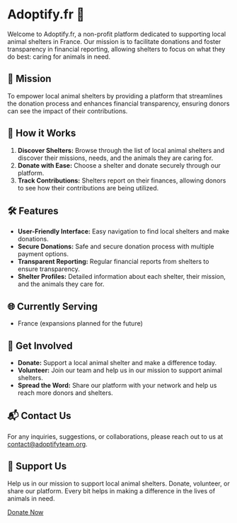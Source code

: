 # Adoptify.fr 🐾

Welcome to Adoptify.fr, a non-profit platform dedicated to supporting local animal shelters in France. Our mission is to facilitate donations and foster transparency in financial reporting, allowing shelters to focus on what they do best: caring for animals in need.

## 🌟 **Mission**
To empower local animal shelters by providing a platform that streamlines the donation process and enhances financial transparency, ensuring donors can see the impact of their contributions.

## 🐶 **How it Works**
1. **Discover Shelters:** Browse through the list of local animal shelters and discover their missions, needs, and the animals they are caring for.
2. **Donate with Ease:** Choose a shelter and donate securely through our platform.
3. **Track Contributions:** Shelters report on their finances, allowing donors to see how their contributions are being utilized.

## 🛠 **Features**
- **User-Friendly Interface:** Easy navigation to find local shelters and make donations.
- **Secure Donations:** Safe and secure donation process with multiple payment options.
- **Transparent Reporting:** Regular financial reports from shelters to ensure transparency.
- **Shelter Profiles:** Detailed information about each shelter, their mission, and the animals they care for.

## 🌐 **Currently Serving**
- France (expansions planned for the future)

## 🤝 **Get Involved**
- **Donate:** Support a local animal shelter and make a difference today.
- **Volunteer:** Join our team and help us in our mission to support animal shelters.
- **Spread the Word:** Share our platform with your network and help us reach more donors and shelters.

## 📬 **Contact Us**
For any inquiries, suggestions, or collaborations, please reach out to us at [contact@adoptifyteam.org](mailto:contact@adoptifyteam.org).

## 🙏 **Support Us**
Help us in our mission to support local animal shelters. Donate, volunteer, or share our platform. Every bit helps in making a difference in the lives of animals in need.

[Donate Now](https://adoptify.fr/)
